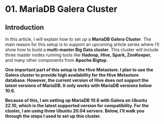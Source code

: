 # 01. MariaDB Galera Cluster 

## Introduction

In this article, I will explain how to set up a <b>MariaDB Galera Cluster</b>. The main reason for this setup is to support an upcoming article series where I’ll show how to build a <b>multi-master Big Data cluster</b>. This cluster will include three master nodes running tools like <b>Hadoop, Hive, Spark, ZooKeeper</b>, and many other components from <b>Apache Bigtop<b>.

One important part of this setup is the Hive Metastore. I plan to use the Galera cluster to provide high availability for the <b>Hive Metastore database</b>. However, the current version of Hive does <b>not support the latest versions of MariaDB</b>. It only works with<b> MariaDB versions below 10.6.</b>

Because of this, I am setting up <b>MariaDB 10.6 with Galera</b> on <b>Ubuntu 22.10</b>, which is the latest supported version for compatibility. For the cluster, I am using <b>three Ubuntu 20.04 servers</b>. Below, I’ll walk you through the steps I used to set up this cluster.
